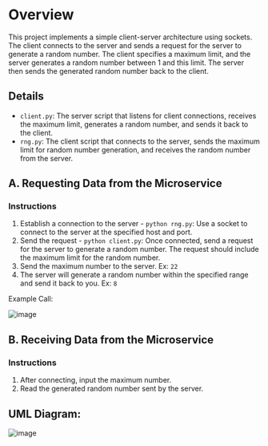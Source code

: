 # Overview
This project implements a simple client-server architecture using sockets. The client connects to the server and sends a request for the server to generate a random number. The client specifies a maximum limit, and the server generates a random number between 1 and this limit. The server then sends the generated random number back to the client.

## Details
- `client.py`: The server script that listens for client connections, receives the maximum limit, generates a random number, and sends it back to the client.
- `rng.py`: The client script that connects to the server, sends the maximum limit for random number generation, and receives the random number from the server.

## A. Requesting Data from the Microservice

### Instructions
1. Establish a connection to the server - `python rng.py`: Use a socket to connect to the server at the specified host and port. 
2. Send the request - `python client.py`: Once connected, send a request for the server to generate a random number. The request should include the maximum limit for the random number.
3. Send the maximum number to the server. Ex: `22`
4. The server will generate a random number within the specified range and send it back to you. Ex: `8`

Example Call:


![image](https://github.com/GabeMValdez/CS361/assets/166589044/879b7f16-fe86-4516-b46e-476f1d827106)


## B. Receiving Data from the Microservice

### Instructions
1. After connecting, input the maximum number.
2. Read the generated random number sent by the server.


## UML Diagram:


![image](https://github.com/GabeMValdez/CS361/assets/166589044/f6905895-7587-405c-8b01-2d1cca5e001b)
